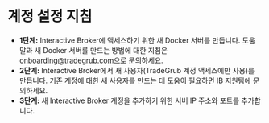 # **계정 설정 지침**
- **1단계:** Interactive Broker에 액세스하기 위한 새 Docker 서버를 만듭니다. 도움말과 새 Docker 서버를 만드는 방법에 대한 지침은 onboarding@tradegrub.com으로 문의하세요.
- **2단계:** Interactive Broker에서 새 사용자(TradeGrub 계정 액세스에만 사용)를 만듭니다. 기존 계정에 대한 새 사용자를 만드는 데 도움이 필요하면 IB 지원팀에 문의하세요.
- **3단계:** 새 Interactive Broker 계정을 추가하기 위한 서버 IP 주소와 포트를 추가합니다.
